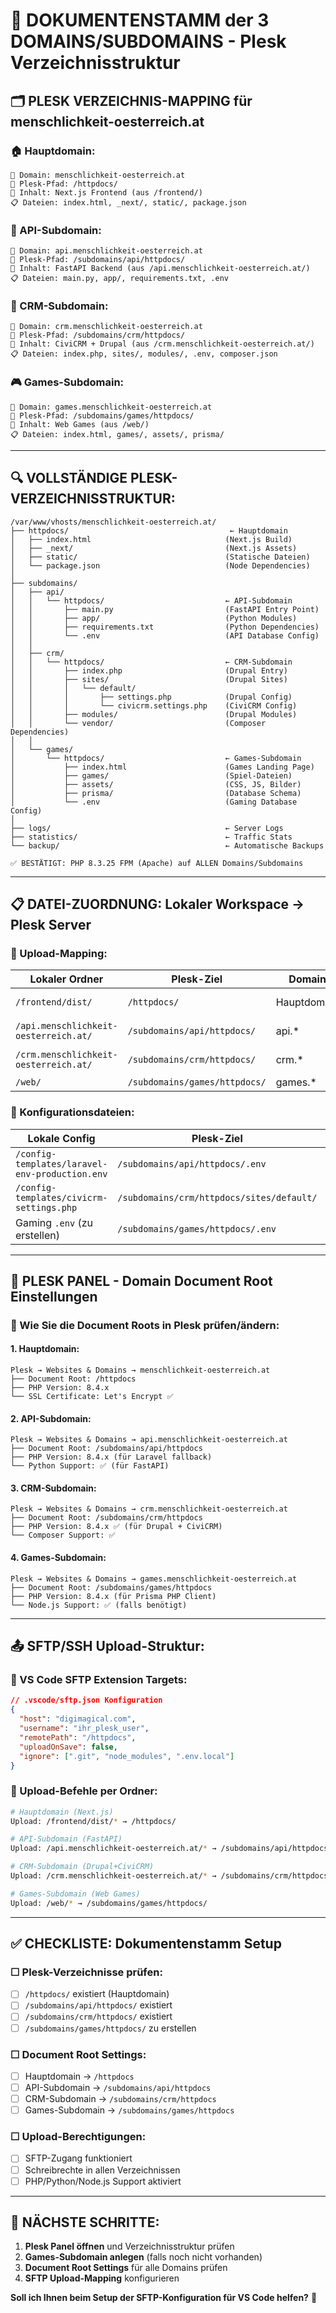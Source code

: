 # 📁 DOKUMENTENSTAMM der 3 DOMAINS/SUBDOMAINS - Plesk Verzeichnisstruktur

## 🗂️ **PLESK VERZEICHNIS-MAPPING für menschlichkeit-oesterreich.at**

### **🏠 Hauptdomain:**

```
📍 Domain: menschlichkeit-oesterreich.at
📂 Plesk-Pfad: /httpdocs/
🎯 Inhalt: Next.js Frontend (aus /frontend/)
📋 Dateien: index.html, _next/, static/, package.json
```

### **🔗 API-Subdomain:**

```
📍 Domain: api.menschlichkeit-oesterreich.at
📂 Plesk-Pfad: /subdomains/api/httpdocs/
🎯 Inhalt: FastAPI Backend (aus /api.menschlichkeit-oesterreich.at/)
📋 Dateien: main.py, app/, requirements.txt, .env
```

### **👥 CRM-Subdomain:**

```
📍 Domain: crm.menschlichkeit-oesterreich.at
📂 Plesk-Pfad: /subdomains/crm/httpdocs/
🎯 Inhalt: CiviCRM + Drupal (aus /crm.menschlichkeit-oesterreich.at/)
📋 Dateien: index.php, sites/, modules/, .env, composer.json
```

### **🎮 Games-Subdomain:**

```
📍 Domain: games.menschlichkeit-oesterreich.at
📂 Plesk-Pfad: /subdomains/games/httpdocs/
🎯 Inhalt: Web Games (aus /web/)
📋 Dateien: index.html, games/, assets/, prisma/
```

---

## 🔍 **VOLLSTÄNDIGE PLESK-VERZEICHNISSTRUKTUR:**

```
/var/www/vhosts/menschlichkeit-oesterreich.at/
├── httpdocs/                                    ← Hauptdomain
│   ├── index.html                              (Next.js Build)
│   ├── _next/                                  (Next.js Assets)
│   ├── static/                                 (Statische Dateien)
│   └── package.json                            (Node Dependencies)
│
├── subdomains/
│   ├── api/
│   │   └── httpdocs/                           ← API-Subdomain
│   │       ├── main.py                         (FastAPI Entry Point)
│   │       ├── app/                            (Python Modules)
│   │       ├── requirements.txt                (Python Dependencies)
│   │       └── .env                            (API Database Config)
│   │
│   ├── crm/
│   │   └── httpdocs/                           ← CRM-Subdomain
│   │       ├── index.php                       (Drupal Entry)
│   │       ├── sites/                          (Drupal Sites)
│   │       │   └── default/
│   │       │       ├── settings.php            (Drupal Config)
│   │       │       └── civicrm.settings.php    (CiviCRM Config)
│   │       ├── modules/                        (Drupal Modules)
│   │       └── vendor/                         (Composer Dependencies)
│   │
│   └── games/
│       └── httpdocs/                           ← Games-Subdomain
│           ├── index.html                      (Games Landing Page)
│           ├── games/                          (Spiel-Dateien)
│           ├── assets/                         (CSS, JS, Bilder)
│           ├── prisma/                         (Database Schema)
│           └── .env                            (Gaming Database Config)
│
├── logs/                                       ← Server Logs
├── statistics/                                 ← Traffic Stats
└── backup/                                     ← Automatische Backups

✅ BESTÄTIGT: PHP 8.3.25 FPM (Apache) auf ALLEN Domains/Subdomains
```

---

## 📋 **DATEI-ZUORDNUNG: Lokaler Workspace → Plesk Server**

### **🚀 Upload-Mapping:**

| Lokaler Ordner                        | Plesk-Ziel                    | Domain      | Beschreibung         |
| ------------------------------------- | ----------------------------- | ----------- | -------------------- |
| `/frontend/dist/`                     | `/httpdocs/`                  | Hauptdomain | Next.js Build Output |
| `/api.menschlichkeit-oesterreich.at/` | `/subdomains/api/httpdocs/`   | api.\*      | Python FastAPI       |
| `/crm.menschlichkeit-oesterreich.at/` | `/subdomains/crm/httpdocs/`   | crm.\*      | Drupal + CiviCRM     |
| `/web/`                               | `/subdomains/games/httpdocs/` | games.\*    | Web Games            |

### **🔧 Konfigurationsdateien:**

| Lokale Config                                  | Plesk-Ziel                                | Zweck           |
| ---------------------------------------------- | ----------------------------------------- | --------------- |
| `/config-templates/laravel-env-production.env` | `/subdomains/api/httpdocs/.env`           | API Database    |
| `/config-templates/civicrm-settings.php`       | `/subdomains/crm/httpdocs/sites/default/` | CRM Database    |
| Gaming `.env` (zu erstellen)                   | `/subdomains/games/httpdocs/.env`         | Gaming Database |

---

## 🎯 **PLESK PANEL - Domain Document Root Einstellungen**

### **📂 Wie Sie die Document Roots in Plesk prüfen/ändern:**

#### **1. Hauptdomain:**

```
Plesk → Websites & Domains → menschlichkeit-oesterreich.at
├── Document Root: /httpdocs
├── PHP Version: 8.4.x
└── SSL Certificate: Let's Encrypt ✅
```

#### **2. API-Subdomain:**

```
Plesk → Websites & Domains → api.menschlichkeit-oesterreich.at
├── Document Root: /subdomains/api/httpdocs
├── PHP Version: 8.4.x (für Laravel fallback)
└── Python Support: ✅ (für FastAPI)
```

#### **3. CRM-Subdomain:**

```
Plesk → Websites & Domains → crm.menschlichkeit-oesterreich.at
├── Document Root: /subdomains/crm/httpdocs
├── PHP Version: 8.4.x ✅ (für Drupal + CiviCRM)
└── Composer Support: ✅
```

#### **4. Games-Subdomain:**

```
Plesk → Websites & Domains → games.menschlichkeit-oesterreich.at
├── Document Root: /subdomains/games/httpdocs
├── PHP Version: 8.4.x (für Prisma PHP Client)
└── Node.js Support: ✅ (falls benötigt)
```

---

## 📤 **SFTP/SSH Upload-Struktur:**

### **🔗 VS Code SFTP Extension Targets:**

```json
// .vscode/sftp.json Konfiguration
{
  "host": "digimagical.com",
  "username": "ihr_plesk_user",
  "remotePath": "/httpdocs",
  "uploadOnSave": false,
  "ignore": [".git", "node_modules", ".env.local"]
}
```

### **📂 Upload-Befehle per Ordner:**

```bash
# Hauptdomain (Next.js)
Upload: /frontend/dist/* → /httpdocs/

# API-Subdomain (FastAPI)
Upload: /api.menschlichkeit-oesterreich.at/* → /subdomains/api/httpdocs/

# CRM-Subdomain (Drupal+CiviCRM)
Upload: /crm.menschlichkeit-oesterreich.at/* → /subdomains/crm/httpdocs/

# Games-Subdomain (Web Games)
Upload: /web/* → /subdomains/games/httpdocs/
```

---

## ✅ **CHECKLISTE: Dokumentenstamm Setup**

### **☐ Plesk-Verzeichnisse prüfen:**

- [ ] `/httpdocs/` existiert (Hauptdomain)
- [ ] `/subdomains/api/httpdocs/` existiert
- [ ] `/subdomains/crm/httpdocs/` existiert
- [ ] `/subdomains/games/httpdocs/` zu erstellen

### **☐ Document Root Settings:**

- [ ] Hauptdomain → `/httpdocs`
- [ ] API-Subdomain → `/subdomains/api/httpdocs`
- [ ] CRM-Subdomain → `/subdomains/crm/httpdocs`
- [ ] Games-Subdomain → `/subdomains/games/httpdocs`

### **☐ Upload-Berechtigungen:**

- [ ] SFTP-Zugang funktioniert
- [ ] Schreibrechte in allen Verzeichnissen
- [ ] PHP/Python/Node.js Support aktiviert

---

## 🚀 **NÄCHSTE SCHRITTE:**

1. **Plesk Panel öffnen** und Verzeichnisstruktur prüfen
2. **Games-Subdomain anlegen** (falls noch nicht vorhanden)
3. **Document Root Settings** für alle Domains prüfen
4. **SFTP Upload-Mapping** konfigurieren

**Soll ich Ihnen beim Setup der SFTP-Konfiguration für VS Code helfen?** 🎯
